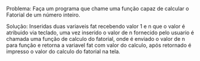 Problema: Faça um programa que chame uma função capaz de calcular o Fatorial de um número inteiro.

Solução: Inseridas duas variaveis fat recebendo valor 1 e n que o valor é atribuido via teclado, 
uma vez inserido o valor de n fornecido pelo usuario é chamada uma função de calculo do fatorial, 
onde é enviado o valor de n para função e retorna a variavel fat com valor do calculo, após retornado 
é impresso o valor do calculo do fatorial na tela.
